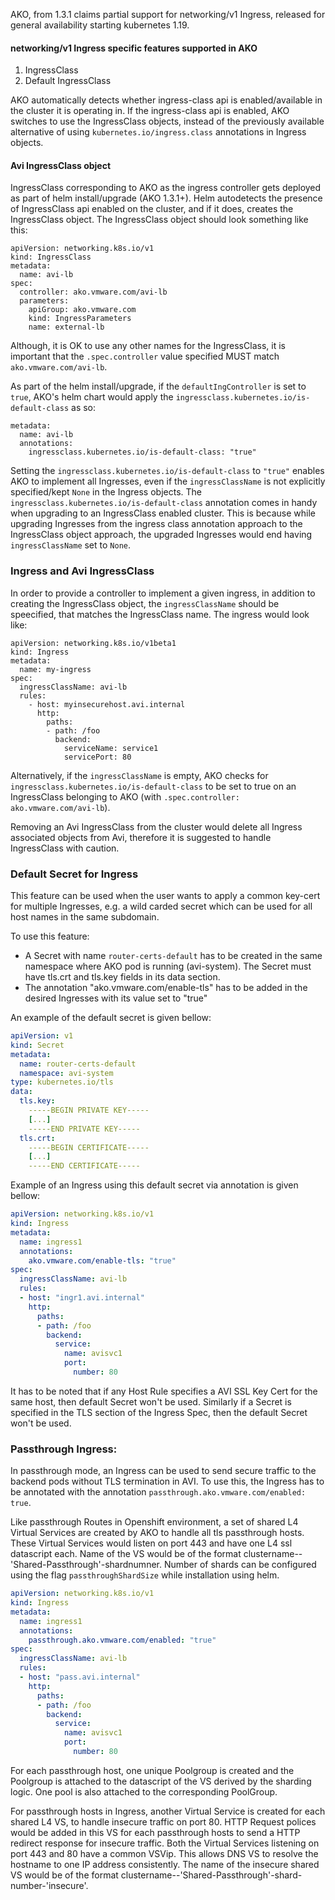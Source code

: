 AKO, from 1.3.1 claims partial support for networking/v1 Ingress, released for general availability starting kubernetes 1.19. 


#### networking/v1 Ingress specific features supported in AKO

1. IngressClass
2. Default IngressClass

AKO automatically detects whether ingress-class api is enabled/available in the cluster it is operating in. If the ingress-class api is enabled, AKO switches to use the IngressClass objects, instead of the previously available alternative of using `kubernetes.io/ingress.class` annotations in Ingress objects. 

#### Avi IngressClass object
IngressClass corresponding to AKO as the ingress controller gets deployed as part of helm install/upgrade (AKO 1.3.1+). Helm autodetects the presence  of IngressClass api enabled on the cluster, and if it does, creates the IngressClass object. The IngressClass object should look something like this:

```
apiVersion: networking.k8s.io/v1
kind: IngressClass
metadata:
  name: avi-lb
spec:
  controller: ako.vmware.com/avi-lb
  parameters:
    apiGroup: ako.vmware.com
    kind: IngressParameters
    name: external-lb
```

Although, it is OK to use any other names for the IngressClass, it is important that the `.spec.controller` value specified MUST match `ako.vmware.com/avi-lb`.

As part of the helm install/upgrade, if the `defaultIngController` is set to `true`, AKO's helm chart would apply the `ingressclass.kubernetes.io/is-default-class` as so:

```
metadata:
  name: avi-lb
  annotations:
    ingressclass.kubernetes.io/is-default-class: "true"
```

Setting the `ingressclass.kubernetes.io/is-default-class` to `"true"` enables AKO to implement all Ingresses, even if the `ingressClassName` is not explicitly specified/kept `None` in the Ingress objects.
The `ingressclass.kubernetes.io/is-default-class` annotation comes in handy when upgrading to an IngressClass enabled cluster. This is because while upgrading Ingresses from the ingress class annotation approach to the IngressClass object approach, the upgraded Ingresses would end having `ingressClassName` set to `None`.

### Ingress and Avi IngressClass
In order to provide a controller to implement a given ingress, in addition to creating the IngressClass object, the `ingressClassName` should be speecified, that matches the IngressClass name. The ingress would look like:

```
apiVersion: networking.k8s.io/v1beta1
kind: Ingress
metadata:
  name: my-ingress
spec:
  ingressClassName: avi-lb
  rules:
    - host: myinsecurehost.avi.internal
      http:
        paths:
        - path: /foo
          backend:
            serviceName: service1
            servicePort: 80
```

Alternatively, if the `ingressClassName` is empty, AKO checks for `ingressclass.kubernetes.io/is-default-class` to be set to true on an IngressClass belonging to AKO (with `.spec.controller: ako.vmware.com/avi-lb`).

Removing an Avi IngressClass from the cluster would delete all Ingress associated objects from Avi, therefore it is suggested to handle IngressClass with caution.

### Default Secret for Ingress

This feature can be used when the user wants to apply a common key-cert for multiple Ingresses, e.g. a wild carded secret which can be used for all host names in the same subdomain.

To use this feature: 
- A Secret with name `router-certs-default` has to be created in the same namespace where AKO pod is running (avi-system). The Secret must have tls.crt and tls.key fields in its data section.
- The annotation "ako.vmware.com/enable-tls" has to be added in the desired Ingresses with its value set to "true"

An example of the default secret is given bellow:

```yaml
apiVersion: v1
kind: Secret
metadata:
  name: router-certs-default
  namespace: avi-system
type: kubernetes.io/tls
data:
  tls.key: 
    -----BEGIN PRIVATE KEY-----
    [...]
    -----END PRIVATE KEY-----
  tls.crt:
    -----BEGIN CERTIFICATE-----
    [...]
    -----END CERTIFICATE-----
```

Example of an Ingress using this default secret via annotation is given bellow:

```yaml
apiVersion: networking.k8s.io/v1
kind: Ingress
metadata:
  name: ingress1
  annotations:
    ako.vmware.com/enable-tls: "true"
spec:
  ingressClassName: avi-lb
  rules:
  - host: "ingr1.avi.internal"
    http:
      paths:
      - path: /foo
        backend:
          service:
            name: avisvc1
            port:
              number: 80
```

It has to be noted that if any Host Rule specifies a AVI SSL Key Cert for the same host, then default Secret won't be used. Similarly if a Secret is specified in the TLS section of the Ingress Spec, then the default Secret won't be used.


### Passthrough Ingress:

In passthrough mode, an Ingress can be used to send secure traffic to the backend pods without TLS termination in AVI. To use this, the Ingress has to be annotated with the annotation `passthrough.ako.vmware.com/enabled: true`.

Like passthrough Routes in Openshift environment, a set of shared L4 Virtual Services are created by AKO to handle all tls passthrough hosts. These Virtual Services would listen on port 443 and have one L4 ssl datascript each. Name of the VS would be of the format clustername--'Shared-Passthrough'-shardnumner. Number of shards can be configured using the flag `passthroughShardSize` while installation using helm.


```yaml
apiVersion: networking.k8s.io/v1
kind: Ingress
metadata:
  name: ingress1
  annotations:
    passthrough.ako.vmware.com/enabled: "true"
spec:
  ingressClassName: avi-lb
  rules:
  - host: "pass.avi.internal"
    http:
      paths:
      - path: /foo
        backend:
          service:
            name: avisvc1
            port:
              number: 80
```

For each passthrough host, one unique Poolgroup is created and the Poolgroup is attached to the datascript of the VS derived by the sharding logic. One pool is also attached to the corresponding PoolGroup.

For passthrough hosts in Ingress, another Virtual Service is created for each shared L4 VS, to handle insecure traffic on port 80. HTTP Request polices would be added in this VS for each passthrough hosts to send a HTTP redirect response for insecure traffic. Both the Virtual Services listening on port 443 and 80 have a common VSVip. This allows DNS VS to resolve the hostname to one IP address consistently. The name of the insecure shared VS would be of the format clustername--'Shared-Passthrough'-shard-number-'insecure'.